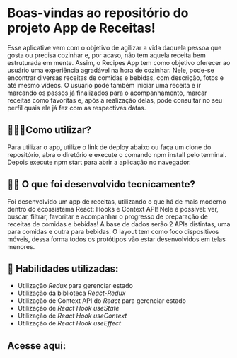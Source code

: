 # Boas-vindas ao repositório do projeto App de Receitas!

Esse aplicative vem com o objetivo de agilizar a vida daquela pessoa que gosta ou precisa cozinhar e, por acaso, não tem aquela receita bem estruturada em mente. Assim, o Recipes App tem como objetivo oferecer ao usuário uma experiência agradável na hora de cozinhar. Nele, pode-se encontrar diversas receitas de comidas e bebidas, com descrição, fotos e até mesmo vídeos. O usuário pode também iniciar uma receita e ir marcando os passos já finalizados para o acompanhamento, marcar receitas como favoritas e, após a realização delas, pode consultar no seu perfil quais ele já fez com as respectivas datas.

## 🤷🏽‍♀️Como utilizar?

Para utilizar o app, utilize o link de deploy abaixo ou faça um clone do repositório, abra o diretório e execute o comando npm install pelo terminal. Depois execute npm start para abrir a aplicação no navegador. 

 ## 👨‍💻 O que foi desenvolvido tecnicamente?

Foi desenvolvido um app de receitas, utilizando o que há de mais moderno dentro do ecossistema React: Hooks e Context API!
Nele é possível: ver, buscar, filtrar, favoritar e acompanhar o progresso de preparação de receitas de comidas e bebidas!
A base de dados serão 2 APIs distintas, uma para comidas e outra para bebidas.
O layout tem como foco dispositivos móveis, dessa forma todos os protótipos vão estar desenvolvidos em telas menores.

## :memo: Habilidades utilizadas: 

- Utilização _Redux_ para gerenciar estado
- Utilização da biblioteca _React-Redux_
- Utilização de Context API do _React_ para gerenciar estado
- Utilização de _React Hook useState_
- Utilização de _React Hook useContext_
- Utilização de _React Hook useEffect_

## Acesse aqui: 
